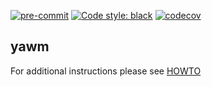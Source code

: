 [![pre-commit](https://img.shields.io/badge/pre--commit-enabled-brightgreen?logo=pre-commit&logoColor=white)](https://github.com/pre-commit/pre-commit)
[![Code style: black](https://img.shields.io/badge/code%20style-black-000000.svg)](https://github.com/psf/black)
[![codecov](https://codecov.io/gh/devalv/yawm/branch/main/graph/badge.svg?token=61KST8QUNE)](https://codecov.io/gh/devalv/yawm)

## yawm
For additional instructions please see 
[HOWTO](https://github.com/devalv/yawm/wiki/Howto)
